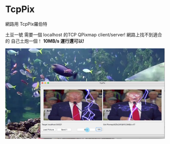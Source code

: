 # TcpPix
網路用 TcpPix羅伯特  

土豆一號 需要一個 localhost 的TCP QPixmap client/server!
網路上找不到適合的 自己土炮一個！ **10MB/s 運行還可以!**

![screen shot](./TcpPix0929.png)
